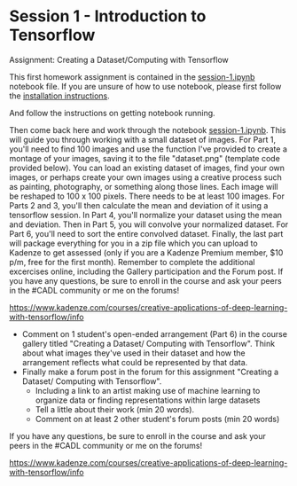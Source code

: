 # Session 1 - Introduction to Tensorflow

Assignment: Creating a Dataset/Computing with Tensorflow

This first homework assignment is contained in the [session-1.ipynb](session-1.ipynb) notebook file.  If you are unsure of how to use notebook, please first follow the [installation instructions](../README.md#installation-preliminaries).

And follow the instructions on getting notebook running.

Then come back here and work through the notebook [session-1.ipynb](session-1.ipynb).  This will guide you through working with a small dataset of images.  For Part 1, you'll need to find 100 images and use the function I've provided to create a montage of your images, saving it to the file "dataset.png" (template code provided below).  You can load an existing dataset of images, find your own images, or perhaps create your own images using a creative process such as painting, photography, or something along those lines.  Each image will be reshaped to 100 x 100 pixels.  There needs to be at least 100 images.  For Parts 2 and 3, you'll then calculate the mean and deviation of it using a tensorflow session. In Part 4,  you'll normalize your dataset using the mean and deviation.  Then in Part 5, you will convolve your normalized dataset.  For Part 6, you'll need to sort the entire convolved dataset.  Finally, the last part will package everything for you in a zip file which you can upload to Kadenze to get assessed (only if you are a Kadenze Premium member, $10 p/m, free for the first month).  Remember to complete the additional excercises online, including the Gallery participation and the Forum post.  If you have any questions, be sure to enroll in the course and ask your peers in the \#CADL community or me on the forums!

https://www.kadenze.com/courses/creative-applications-of-deep-learning-with-tensorflow/info

* Comment on 1 student's open-ended arrangement (Part 6) in the course gallery titled "Creating a Dataset/ Computing with Tensorflow". Think about what images they've used in their dataset and how the arrangement reflects what could be represented by that data.
* Finally make a forum post in the forum for this assignment "Creating a Dataset/ Computing with Tensorflow".
    - Including a link to an artist making use of machine learning to organize data or finding representations within large datasets
    - Tell a little about their work (min 20 words).
    - Comment on at least 2 other student's forum posts (min 20 words)

If you have any questions, be sure to enroll in the course and ask your peers in the \#CADL community or me on the forums!

https://www.kadenze.com/courses/creative-applications-of-deep-learning-with-tensorflow/info
